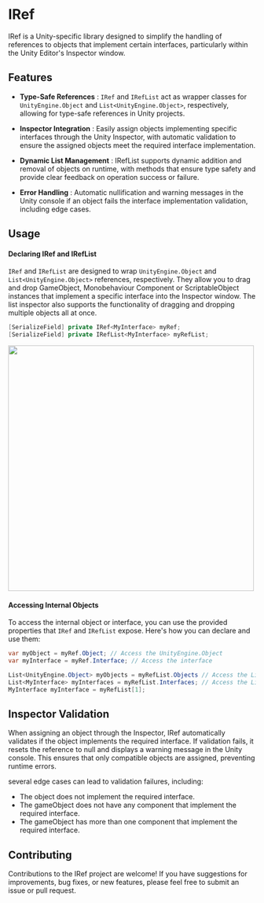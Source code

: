 
# IRef

IRef is a Unity-specific library designed to simplify the handling of references to objects that implement certain interfaces, particularly within the Unity Editor's Inspector window.

## Features

- **Type-Safe References** : `IRef` and `IRefList` act as wrapper classes for `UnityEngine.Object` and `List<UnityEngine.Object>`, respectively, allowing for type-safe references in Unity projects.

- **Inspector Integration** : Easily assign objects implementing specific interfaces through the Unity Inspector, with automatic validation to ensure the assigned objects meet the required interface implementation.

- **Dynamic List Management** : IRefList supports dynamic addition and removal of objects on runtime, with methods that ensure type safety and provide clear feedback on operation success or failure.

- **Error Handling** : Automatic nullification and warning messages in the Unity console if an object fails the interface implementation validation, including edge cases.


## Usage

#### Declaring IRef and IRefList

`IRef` and `IRefList` are designed to wrap `UnityEngine.Object` and `List<UnityEngine.Object>` references, respectively. They allow you to drag and drop GameObject, Monobehaviour Component or ScriptableObject instances that implement a specific interface into the Inspector window. The list inspector also supports the functionality of dragging and dropping multiple objects all at once.

```cs
[SerializeField] private IRef<MyInterface> myRef;
[SerializeField] private IRefList<MyInterface> myRefList;
```

<img src = "https://github.com/wmkimDev/IRef/assets/156675949/c8252cea-901b-4e3b-8640-89be6ffd80e7" width="500"> 

#### Accessing Internal Objects


To access the internal object or interface, you can use the provided properties that `IRef` and `IRefList` expose. Here's how you can declare and use them:

```cs
var myObject = myRef.Object; // Access the UnityEngine.Object
var myInterface = myRef.Interface; // Access the interface
```
```cs
List<UnityEngine.Object> myObjects = myRefList.Objects // Access the List of UnityEngine.Object
List<MyInterface> myInterfaces = myRefList.Interfaces; // Access the List of interface
MyInterface myInterface = myRefList[1];
```

## Inspector Validation
When assigning an object through the Inspector, IRef automatically validates if the object implements the required interface. If validation fails, it resets the reference to null and displays a warning message in the Unity console. This ensures that only compatible objects are assigned, preventing runtime errors.

several edge cases can lead to validation failures, including:

- The object does not implement the required interface.
- The gameObject does not have any component that implement the required interface.
- The gameObject has more than one component that implement the required interface.


## Contributing
Contributions to the IRef project are welcome! If you have suggestions for improvements, bug fixes, or new features, please feel free to submit an issue or pull request. 
